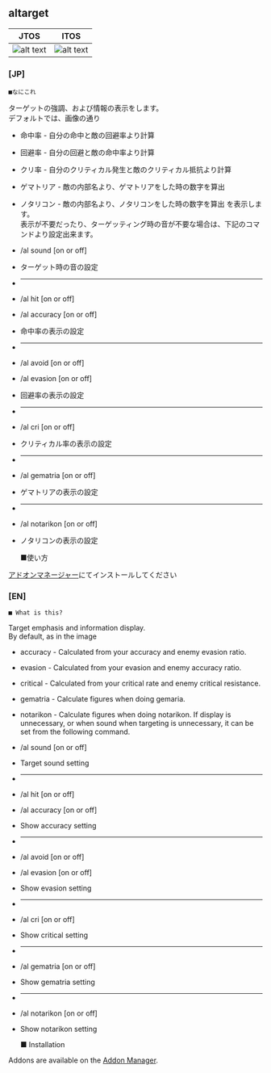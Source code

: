 altarget
--
|JTOS|ITOS|
|---|---|
|![alt text](http://i.imgur.com/EeQlTWj.png "JP Screenshot")|![alt text](http://i.imgur.com/8SX8eqt.png "Screenshot")|

### [JP]

	■なにこれ

ターゲットの強調、および情報の表示をします。  
デフォルトでは、画像の通り  
* 命中率 - 自分の命中と敵の回避率より計算
* 回避率 - 自分の回避と敵の命中率より計算
* クリ率 - 自分のクリティカル発生と敵のクリティカル抵抗より計算
* ゲマトリア - 敵の内部名より、ゲマトリアをした時の数字を算出
* ノタリコン - 敵の内部名より、ノタリコンをした時の数字を算出
を表示します。  
表示が不要だったり、ターゲッティング時の音が不要な場合は、下記のコマンドより設定出来ます。  

* /al sound [on or off]
* ターゲット時の音の設定
* -----------
* /al hit [on or off]
* /al accuracy [on or off]
* 命中率の表示の設定
* -----------
* /al avoid [on or off]
* /al evasion [on or off]
* 回避率の表示の設定
* -----------
* /al cri [on or off]
* クリティカル率の表示の設定
* -----------
* /al gematria [on or off]
* ゲマトリアの表示の設定
* -----------
* /al notarikon [on or off]
* ノタリコンの表示の設定


	■使い方

[アドオンマネージャー](https://github.com/Excrulon/Tree-of-Savior-Addon-Manager)にてインストールしてください


### [EN]

	■ What is this?

Target emphasis and information display.  
By default, as in the image  
* accuracy  - Calculated from your accuracy and enemy evasion ratio.
* evasion   - Calculated from your evasion and enemy accuracy ratio.
* critical  - Calculated from your critical rate and enemy critical resistance.
* gematria  - Calculate figures when doing gemaria.
* notarikon - Calculate figures when doing notarikon.
If display is unnecessary, or when sound when targeting is unnecessary, it can be set from the following command.  

* /al sound [on or off]
* Target sound setting
* -----------
* /al hit [on or off]
* /al accuracy [on or off]
* Show accuracy setting
* -----------
* /al avoid [on or off]
* /al evasion [on or off]
* Show evasion setting
* -----------
* /al cri [on or off]
* Show critical setting
* -----------
* /al gematria [on or off]
* Show gematria setting
* -----------
* /al notarikon [on or off]
* Show notarikon setting

	■ Installation

Addons are available on the [Addon Manager](https://github.com/Excrulon/Tree-of-Savior-Addon-Manager).

